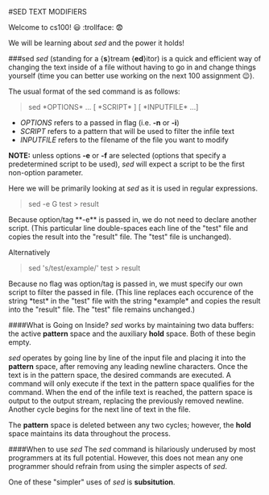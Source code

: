 #SED TEXT MODIFIERS

Welcome to cs100! :smiley: :trollface: :fearful:

We will be learning about *sed* and the power it holds!

###sed
*sed* (standing for a {**s**}tream {**ed**}itor) is a quick and efficient way of changing the text inside of a file without having to go in and change things yourself (time you can better use working on the next 100  assignment :wink:).

The usual format of the sed command is as follows:

<blockquote>
sed *OPTIONS* ... [ *SCRIPT* ] [ *INPUTFILE* ...]
</blockquote>

* *OPTIONS* refers to a passed in flag (i.e. **-n** or **-i**)
* *SCRIPT* refers to a pattern that will be used to filter the infile text
* *INPUTFILE* refers to the filename of the file you want to modify

**NOTE:** unless options **-e** or **-f** are selected (options that
specify a predetermined script to be used), *sed* will expect a 
script to be the first non-option parameter. 

Here we will be primarily looking at *sed* as it is used in regular
expressions.

<blockquote>
sed -e G test > result 
</blockquote> 
Because option/tag **-e** is passed in, we do not need to declare 
another script. (This particular line double-spaces each line of the 
"test" file and copies the result into the "result" file. The "test" file
is unchanged).


Alternatively
<blockquote>
sed 's/test/example/' test > result
</blockquote>
Because no flag was option/tag is passed in, we must specify our own
script to filter the passed in file. (This line replaces each occurence of 
the string *test* in the "test" file with the string *example* and copies
the result into the "result" file. The "test" file remains unchanged.)

####What is Going on Inside?
*sed* works by maintaining two data buffers: the active **pattern**
space and the auxiliary **hold** space. Both of these begin empty.

*sed* operates by going line by line of the input file and placing it into 
the **pattern** space, after removing any leading newline characters. 
Once the text is in the pattern space, the desired commands are executed.
A command will only execute if the text in the pattern space qualifies for
the command. When the end of the infile text is reached, the pattern space
is output to the output stream, replacing the previously removed newline.
Another cycle begins for the next line of text in the file.

The **pattern** space is deleted between any two cycles; however, the 
**hold** space maintains its data throughout the process.

####When to use *sed*
The *sed* command is hilariously underused by most programmers at its full potential. However, this does not mean any one 
programmer should refrain from using the simpler aspects of *sed*.

One of these "simpler" uses of *sed* is **subsitution**.
